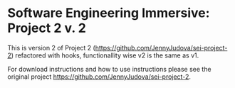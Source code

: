 # Software Engineering Immersive: Project 2 v. 2

This is version 2 of Project 2 (https://github.com/JennyJudova/sei-project-2) refactored with hooks, functionallity wise v2 is the same as v1.

For download instructions and how to use instructions please see the original project https://github.com/JennyJudova/sei-project-2.
